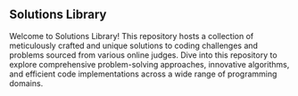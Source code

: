 ## Solutions Library
Welcome to Solutions Library! This repository hosts a collection of meticulously crafted and unique solutions to coding challenges and problems sourced from various online judges. Dive into this repository to explore comprehensive problem-solving approaches, innovative algorithms, and efficient code implementations across a wide range of programming domains.
